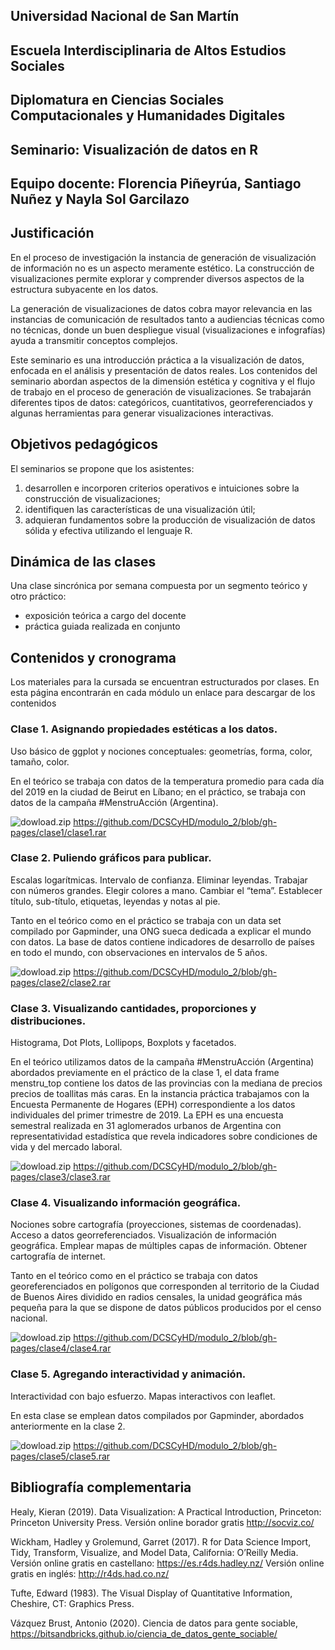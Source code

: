 ## Universidad Nacional de San Martín
## Escuela Interdisciplinaria de Altos Estudios Sociales
## Diplomatura en Ciencias Sociales Computacionales y Humanidades Digitales



## Seminario: Visualización de datos en R

## Equipo docente: Florencia Piñeyrúa, Santiago Nuñez y Nayla Sol Garcilazo



## Justificación

En el proceso de investigación la instancia de generación de visualización de información no es un aspecto meramente estético. La construcción de visualizaciones permite explorar y comprender diversos aspectos de la estructura subyacente en los datos.

La generación de visualizaciones de datos cobra mayor relevancia en las instancias de comunicación de resultados tanto a audiencias técnicas como no técnicas, donde un buen despliegue visual (visualizaciones e infografías) ayuda a transmitir conceptos complejos. 

Este seminario es una introducción práctica a la visualización de datos, enfocada en el análisis y presentación de datos reales. Los contenidos del seminario abordan aspectos de la dimensión estética y cognitiva y el flujo de trabajo en el proceso de generación de visualizaciones. Se trabajarán diferentes tipos de datos: categóricos, cuantitativos, georreferenciados y algunas herramientas para generar visualizaciones interactivas. 


## Objetivos pedagógicos

El seminarios se propone que los asistentes:
1. desarrollen e incorporen criterios operativos e intuiciones sobre la construcción de visualizaciones; 
2. identifiquen las características de una visualización útil; 
3. adquieran fundamentos sobre la producción de visualización de datos sólida y efectiva utilizando el lenguaje R.


## Dinámica de las clases

Una clase sincrónica por semana compuesta por un segmento teórico y otro práctico:
- exposición teórica a cargo del docente 
- práctica guiada realizada en conjunto


## Contenidos y cronograma
Los materiales para la cursada se encuentran estructurados por clases. En esta página encontrarán en cada módulo un enlace para descargar de los contenidos

### Clase 1. Asignando propiedades estéticas a los datos. 
Uso básico de ggplot y nociones conceptuales: geometrías, forma, color, tamaño, color.

En el teórico se trabaja con datos de la temperatura promedio para cada día del 2019 en la ciudad de Beirut en Líbano; en el práctico, se trabaja con datos de la campaña #MenstruAcción (Argentina).

![dowload.zip](https://github.com/DCSCyHD/modulo_2/blob/gh-pages/img/Download.png)
https://github.com/DCSCyHD/modulo_2/blob/gh-pages/clase1/clase1.rar


### Clase 2. Puliendo gráficos para publicar. 
Escalas logarítmicas. Intervalo de confianza. Eliminar leyendas. Trabajar con números grandes. Elegir colores a mano. Cambiar el “tema”. Establecer título, sub-título, etiquetas, leyendas y notas al pie.

Tanto en el teórico como en el práctico se trabaja con un data set compilado por Gapminder, una ONG sueca dedicada a explicar el mundo con datos. La base de datos contiene indicadores de desarrollo de países en todo el mundo, con observaciones en intervalos de 5 años.

![dowload.zip](https://github.com/DCSCyHD/modulo_2/blob/gh-pages/img/Download.png)
https://github.com/DCSCyHD/modulo_2/blob/gh-pages/clase2/clase2.rar

### Clase 3. Visualizando cantidades, proporciones y distribuciones. 
Histograma, Dot Plots, Lollipops, Boxplots y facetados.

En el teórico utilizamos datos de la campaña #MenstruAcción (Argentina) abordados previamente en el práctico de la clase 1, el data frame menstru_top contiene los datos de las provincias con la mediana de precios precios de toallitas más caras. En la instancia práctica trabajamos con la Encuesta Permanente de Hogares (EPH) correspondiente a los datos individuales del primer trimestre de 2019. La EPH es una encuesta semestral realizada en 31 aglomerados urbanos de Argentina con representatividad estadística que revela indicadores sobre condiciones de vida y del mercado laboral. 

![dowload.zip](https://github.com/DCSCyHD/modulo_2/blob/gh-pages/img/Download.png)
https://github.com/DCSCyHD/modulo_2/blob/gh-pages/clase3/clase3.rar

### Clase 4. Visualizando información geográfica. 
Nociones sobre cartografía (proyecciones, sistemas de coordenadas). Acceso a datos georreferenciados. Visualización de información geográfica. Emplear mapas de múltiples capas de información. Obtener cartografía de internet.

Tanto en el teórico como en el práctico se trabaja con datos georeferenciados en polígonos que corresponden al territorio de la Ciudad de Buenos Aires dividido en radios censales, la unidad geográfica más pequeña para la que se dispone de datos públicos producidos por el censo nacional.

![dowload.zip](https://github.com/DCSCyHD/modulo_2/blob/gh-pages/img/Download.png)
https://github.com/DCSCyHD/modulo_2/blob/gh-pages/clase4/clase4.rar

### Clase 5. Agregando interactividad y animación. 
Interactividad con bajo esfuerzo.  Mapas interactivos con leaflet.

En esta clase se emplean datos compilados por Gapminder, abordados anteriormente en la clase 2.

![dowload.zip](https://github.com/DCSCyHD/modulo_2/blob/gh-pages/img/Download.png)
https://github.com/DCSCyHD/modulo_2/blob/gh-pages/clase5/clase5.rar

## Bibliografía complementaria

Healy, Kieran (2019). Data Visualization: A Practical Introduction, Princeton: Princeton University Press. 
Versión online borador gratis http://socviz.co/  

Wickham, Hadley y Grolemund, Garret (2017). R for Data Science Import, Tidy, Transform, Visualize, and Model Data, California: O’Reilly Media. 
Versión online gratis en castellano: https://es.r4ds.hadley.nz/ 
Versión online gratis en inglés: http://r4ds.had.co.nz/   

Tufte, Edward (1983). The Visual Display of Quantitative Information, Cheshire, CT: Graphics Press. 

Vázquez Brust, Antonio (2020). Ciencia de datos para gente sociable, https://bitsandbricks.github.io/ciencia_de_datos_gente_sociable/ 
